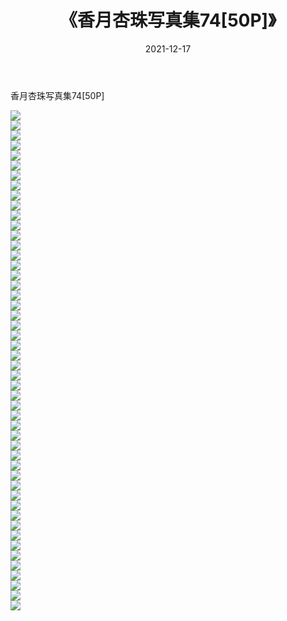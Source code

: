 ﻿---
layout: post
title:  《香月杏珠写真集74[50P]》
date:   2021-12-17
img: http://pic.660000.xyz/1:/性感/2021/香月杏珠写真集74[50P]/000.jpg
categories: [美女, 清纯, 唯美]
---

香月杏珠写真集74[50P]

  ![](http://pic.660000.xyz/1:/性感/2021/香月杏珠写真集74[50P]/001.jpg) <br> ![](http://pic.660000.xyz/1:/性感/2021/香月杏珠写真集74[50P]/002.jpg) <br> ![](http://pic.660000.xyz/1:/性感/2021/香月杏珠写真集74[50P]/003.jpg) <br> ![](http://pic.660000.xyz/1:/性感/2021/香月杏珠写真集74[50P]/004.jpg) <br> ![](http://pic.660000.xyz/1:/性感/2021/香月杏珠写真集74[50P]/005.jpg) <br> ![](http://pic.660000.xyz/1:/性感/2021/香月杏珠写真集74[50P]/006.jpg) <br> ![](http://pic.660000.xyz/1:/性感/2021/香月杏珠写真集74[50P]/007.jpg) <br> ![](http://pic.660000.xyz/1:/性感/2021/香月杏珠写真集74[50P]/008.jpg) <br> ![](http://pic.660000.xyz/1:/性感/2021/香月杏珠写真集74[50P]/009.jpg) <br> ![](http://pic.660000.xyz/1:/性感/2021/香月杏珠写真集74[50P]/010.jpg) <br> ![](http://pic.660000.xyz/1:/性感/2021/香月杏珠写真集74[50P]/011.jpg) <br> ![](http://pic.660000.xyz/1:/性感/2021/香月杏珠写真集74[50P]/012.jpg) <br> ![](http://pic.660000.xyz/1:/性感/2021/香月杏珠写真集74[50P]/013.jpg) <br> ![](http://pic.660000.xyz/1:/性感/2021/香月杏珠写真集74[50P]/014.jpg) <br> ![](http://pic.660000.xyz/1:/性感/2021/香月杏珠写真集74[50P]/015.jpg) <br> ![](http://pic.660000.xyz/1:/性感/2021/香月杏珠写真集74[50P]/016.jpg) <br> ![](http://pic.660000.xyz/1:/性感/2021/香月杏珠写真集74[50P]/017.jpg) <br> ![](http://pic.660000.xyz/1:/性感/2021/香月杏珠写真集74[50P]/018.jpg) <br> ![](http://pic.660000.xyz/1:/性感/2021/香月杏珠写真集74[50P]/019.jpg) <br> ![](http://pic.660000.xyz/1:/性感/2021/香月杏珠写真集74[50P]/020.jpg) <br> ![](http://pic.660000.xyz/1:/性感/2021/香月杏珠写真集74[50P]/021.jpg) <br> ![](http://pic.660000.xyz/1:/性感/2021/香月杏珠写真集74[50P]/022.jpg) <br> ![](http://pic.660000.xyz/1:/性感/2021/香月杏珠写真集74[50P]/023.jpg) <br> ![](http://pic.660000.xyz/1:/性感/2021/香月杏珠写真集74[50P]/024.jpg) <br> ![](http://pic.660000.xyz/1:/性感/2021/香月杏珠写真集74[50P]/025.jpg) <br> ![](http://pic.660000.xyz/1:/性感/2021/香月杏珠写真集74[50P]/026.jpg) <br> ![](http://pic.660000.xyz/1:/性感/2021/香月杏珠写真集74[50P]/027.jpg) <br> ![](http://pic.660000.xyz/1:/性感/2021/香月杏珠写真集74[50P]/028.jpg) <br> ![](http://pic.660000.xyz/1:/性感/2021/香月杏珠写真集74[50P]/029.jpg) <br> ![](http://pic.660000.xyz/1:/性感/2021/香月杏珠写真集74[50P]/030.jpg) <br> ![](http://pic.660000.xyz/1:/性感/2021/香月杏珠写真集74[50P]/031.jpg) <br> ![](http://pic.660000.xyz/1:/性感/2021/香月杏珠写真集74[50P]/032.jpg) <br> ![](http://pic.660000.xyz/1:/性感/2021/香月杏珠写真集74[50P]/033.jpg) <br> ![](http://pic.660000.xyz/1:/性感/2021/香月杏珠写真集74[50P]/034.jpg) <br> ![](http://pic.660000.xyz/1:/性感/2021/香月杏珠写真集74[50P]/035.jpg) <br> ![](http://pic.660000.xyz/1:/性感/2021/香月杏珠写真集74[50P]/036.jpg) <br> ![](http://pic.660000.xyz/1:/性感/2021/香月杏珠写真集74[50P]/037.jpg) <br> ![](http://pic.660000.xyz/1:/性感/2021/香月杏珠写真集74[50P]/038.jpg) <br> ![](http://pic.660000.xyz/1:/性感/2021/香月杏珠写真集74[50P]/039.jpg) <br> ![](http://pic.660000.xyz/1:/性感/2021/香月杏珠写真集74[50P]/040.jpg) <br> ![](http://pic.660000.xyz/1:/性感/2021/香月杏珠写真集74[50P]/041.jpg) <br> ![](http://pic.660000.xyz/1:/性感/2021/香月杏珠写真集74[50P]/042.jpg) <br> ![](http://pic.660000.xyz/1:/性感/2021/香月杏珠写真集74[50P]/043.jpg) <br> ![](http://pic.660000.xyz/1:/性感/2021/香月杏珠写真集74[50P]/044.jpg) <br> ![](http://pic.660000.xyz/1:/性感/2021/香月杏珠写真集74[50P]/045.jpg) <br> ![](http://pic.660000.xyz/1:/性感/2021/香月杏珠写真集74[50P]/046.jpg) <br> ![](http://pic.660000.xyz/1:/性感/2021/香月杏珠写真集74[50P]/047.jpg) <br> ![](http://pic.660000.xyz/1:/性感/2021/香月杏珠写真集74[50P]/048.jpg) <br> ![](http://pic.660000.xyz/1:/性感/2021/香月杏珠写真集74[50P]/049.jpg) <br> ![](http://pic.660000.xyz/1:/性感/2021/香月杏珠写真集74[50P]/050.jpg) <br>